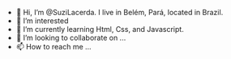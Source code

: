 - 👋 Hi, I’m @SuziLacerda. I live in Belém, Pará, located in Brazil.
- 👀 I’m interested 
- 🌱 I’m currently learning Html, Css, and Javascript.
- 💞️ I’m looking to collaborate on ...
- 📫 How to reach me ...

<!---
SuziLacerda/SuziLacerda is a ✨ special ✨ repository because its `README.md` (this file) appears on your GitHub profile.
You can click the Preview link to take a look at your changes.
--->
